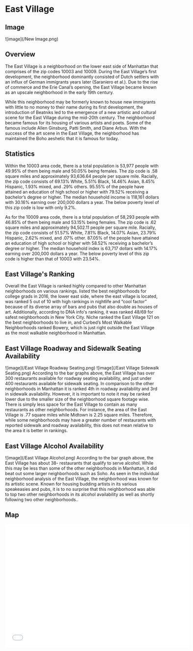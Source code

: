 # East Village

## Image 

![image](/New Image.png)

## Overview  
The East Village is a neighborhood on the lower east side of Manhattan that comprises of the zip codes 10003 and 10009. During the East Village’s first development, the neighborhood dominantly consisted of Dutch settlers with an influx of German immigrants years later (Saraniero et al.). Due to the rise of commerce and the Erie Canal’s opening, the East Village became known as an upscale neighborhood in the early 19th century.

While this neighborhood may be formerly known to house new immigrants with little to no money to their name during its first development, the introduction of Beatniks led to the emergence of a new artistic and cultural scene for the East Village during the mid-20th century. The neighborhood became famous for its housing of various artists and poets. Some of the famous include Allen Ginsburg, Patti Smith, and Diane Arbus. With the success of the art scene in the East Village, the neighborhood has maintained the Boho aeshetic that it is famous for today. 

## Statistics
Within the 10003 area code, there is a total population is 53,977 people with 49.95% of them being male and 50.05% being females. The zip code is .58 square miles and approximately 93,636.64 people per square mile. Racially, the zip code consists of 69.13% White, 5.51% Black, 14.46% Asian, 8.45% Hispanic, 1.93% mixed, and .29% others. 95.55% of the people have attained an education of high school or higher with 79.52% receiving a bachelor’s degree or higher. The median household income is 118,161 dollars with 30.16% earning over 200,000 dollars a year. The below poverty level of this zip code is low with only 9.2%. 

As for the 10009 area code, there is a total population of 58,293 people with 46.85% of them being male and 53.15% being females. The zip code is .62 square miles and approximately 94,502.11 people per square mile. Racially, the zip code consists of 51.57% White, 7.81% Black, 14.07% Asian, 23.79% Hispanic, 2.62% mixed, and .07% other. 87.05% of the people have attained an education of high school or higher with 58.52% receiving a bachelor’s degree or higher. The median household index is 63,717 dollars with 14.17% earning over 200,000 dollars a year. The below poverty level of this zip code is higher than that of 10003 with 23.54%. 


## East Village's Ranking
Overall the East Village is ranked highly compared to other Manhattan neighborhoods on various rankings. listed the best neighborhoods for college grads in 2016, the lower east side, where the east village is located, was ranked 5 out of 10 with high rankings in nightlife and “cool factor” because of its diverse array of bars and pubs that also double as houses of art. Additionally, according to DNA info's ranking, it was ranked 48/69 for safest neighborhoods in New York City. Niche ranked the East Village 121 on the best neighborhoods to live in, and Curbed’s Most Walkable Neighborhoods ranked Bowery, which is just right outside the East Village as the most walkable neighborhood in Manhattan. 


## East Village Roadway and Sidewalk Seating Availability
![image](/East Village Roadway Seating.png)
![image](/East Village Sidewalk Seating.png)
According to the bar graphs above, the East Village has over 300 restaurants available for roadway seating availability, and just under 400 restaurants available for sidewalk seating. In comparison to the other neighborhoods in Manhattan it is ranked 4th in roadway availability and 3rd in sidewalk availability. However, it is important to note it may be ranked lower due to the smaller size of the neighborhood square footage wise. There is simply less space for the East Village to contain as many restaurants as other neighborhoods. For instance, the area of the East Village is .77 square miles while Midtown is 2.25 square miles. Therefore, while some neighborhoods may have a greater number of restaurants with reported sidewalk and roadway availability, this does not mean relative to the area it is better in rankings.

## East Village Alcohol Availability
![image](/East Village Alcohol.png)
According to the bar graph above, the East Village has about 38- restaurants that qualify to serve alcohol. While this may be less than some of the other neighborhoods in Manhattan, it did beat out some larger neighborhoods such as Soho. As seen in the individual neighborhood analysis of the East Village, the neighborhood was known for its artistic scene. Known for housing budding artists in its various speakeasies and pubs, it is to no surprise that this neighborhood was able to top two other neighborhoods in its alcohol availability as well as shortly following two other neighborhoods..

## Map
<dl>
<iframe src="Honors_10_Assignment.html" width="600" height="400" frameborder="0" frameborder="0" marginwidth="0" marginheight="0" allowfullscreen></iframe>
</dl>
